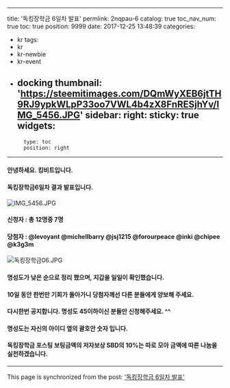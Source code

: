 
---
title: '독킹장학금 6일차 발표'
permlink: 2nqpau-6
catalog: true
toc_nav_num: true
toc: true
position: 9999
date: 2017-12-25 13:48:39
categories:
- kr
tags:
- kr
- kr-newbie
- kr-event
- docking
thumbnail: 'https://steemitimages.com/DQmWyXEB6jtTH9RJ9ypkWLpP33oo7VWL4b4zX8FnRESjhYv/IMG_5456.JPG'
sidebar:
    right:
        sticky: true
widgets:
    -
        type: toc
        position: right
---


#### 안녕하세요. 킹비트입니다. 
#### 독킹장학금6일차 결과 발표입니다. 
![IMG_5456.JPG](https://steemitimages.com/DQmWyXEB6jtTH9RJ9ypkWLpP33oo7VWL4b4zX8FnRESjhYv/IMG_5456.JPG)

#### 신청자 : 총 12명중 7명
#### 당첨자 :  @levoyant @michellbarry @jsj1215 @forourpeace @inki @chipee @k3g3m

![독킹장학금06.JPG](https://steemitimages.com/DQmQSDdyzFZTgZsbMiZsYL2Wpgm1XmJNpF3WEXW5QwmHDtB/%EB%8F%85%ED%82%B9%EC%9E%A5%ED%95%99%EA%B8%8806.JPG)
#### 명성도가 낮은 순으로 정리 했으며, 지갑을 일일이 확인했습니다. 
#### 10일 동안 한번만 기회가 돌아가니 당첨자께선 다른 분들에게 양보해 주세요. 
#### 다시한번 공지합니다. 명성도 45이하이신 분들만 신청해주세요. ^^ 
#### 명성도는 자신의 아이디 옆의 괄호안 숫자 입니다. 
#### 독킹장학금 포스팅 보팅금액의 저자보상 SBD의 10%는 따로 모아 금액에 따른 나눔을 실천하겠습니다.

- - -

This page is synchronized from the post: ['독킹장학금 6일차 발표'](https://steemit.com/@kingbit/2nqpau-6)
